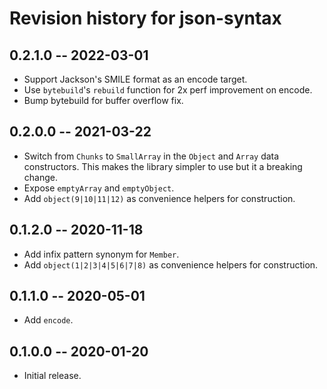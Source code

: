 # Revision history for json-syntax

## 0.2.1.0 -- 2022-03-01

* Support Jackson's SMILE format as an encode target.
* Use `bytebuild`'s `rebuild` function for 2x perf improvement on encode.
* Bump bytebuild for buffer overflow fix.

## 0.2.0.0 -- 2021-03-22

* Switch from `Chunks` to `SmallArray` in the `Object` and `Array` data
  constructors. This makes the library simpler to use but it a breaking
  change.
* Expose `emptyArray` and `emptyObject`.
* Add `object(9|10|11|12)` as convenience helpers for construction.

## 0.1.2.0 -- 2020-11-18

* Add infix pattern synonym for `Member`.
* Add `object(1|2|3|4|5|6|7|8)` as convenience helpers for construction.

## 0.1.1.0 -- 2020-05-01

* Add `encode`.

## 0.1.0.0 -- 2020-01-20

* Initial release.
